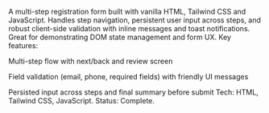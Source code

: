  A multi-step registration form built with vanilla HTML, Tailwind CSS and JavaScript. Handles step navigation, persistent user input across steps, and robust client-side validation with inline messages and toast notifications. Great for demonstrating DOM state management and form UX.
Key features:

Multi-step flow with next/back and review screen

Field validation (email, phone, required fields) with friendly UI messages

Persisted input across steps and final summary before submit
Tech: HTML, Tailwind CSS, JavaScript.
Status: Complete.
